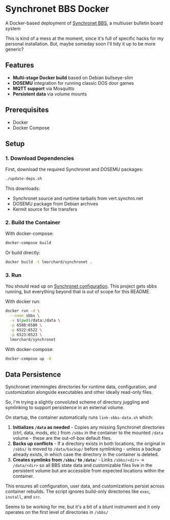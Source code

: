 # Synchronet BBS Docker

A Docker-based deployment of [Synchronet BBS](http://www.synchro.net/), a multiuser bulletin board system

This is kind of a mess at the moment, since it's full of specific hacks for my personal installation.
But, maybe someday soon I'll tidy it up to be more generic?

## Features

- **Multi-stage Docker build** based on Debian bullseye-slim
- **DOSEMU** integration for running classic DOS door games
- **MQTT support** via Mosquitto
- **Persistent data** via volume mounts

## Prerequisites

- Docker
- Docker Compose

## Setup

### 1. Download Dependencies

First, download the required Synchronet and DOSEMU packages:

```bash
./update-deps.sh
```

This downloads:
- Synchronet source and runtime tarballs from vert.synchro.net
- DOSEMU package from Debian archives
- Kermit source for file transfers

### 2. Build the Container

With docker-compose:
```bash
docker-compose build
```

Or build directly:
```bash
docker build -t lmorchard/synchronet .
```

### 3. Run

You should read up on [Synchronet configuration](https://wiki.synchro.net/config:index).
This project gets sbbs running, but everything beyond that is out of scope for this README.

With docker run:
```bash
docker run -d \
  --name sbbs \
  -v $(pwd)/data:/data \
  -p 6580:6580 \
  -p 6522:6522 \
  -p 6523:6523 \
  lmorchard/synchronet
```

With docker-compose:
```bash
docker-compose up -d
```

## Data Persistence

Synchronet intermingles directories for runtime data, configuration, and customization alongside executables and other ideally read-only files.

So, I'm trying a slightly convoluted scheme of directory juggling and symlinking to support persistence in an external volume.

On startup, the container automatically runs `link-sbbs-data.sh` which:

1. **Initializes `/data` as needed** - Copies any missing Synchronet directories (ctrl, data, mods, etc.) from `/sbbs` in the container to the mounted `/data` volume - these are the out-of-box default files.
2. **Backs up conflicts** - If a directory exists in both locations, the original in `/sbbs/` is moved to `/data/backup/` before symlinking - unless a backup already exists, in which case the directory in the container is deleted.
3. **Creates symlinks from `/sbbs/` to `/data/`** - Links `/sbbs/<dir>` → `/data/<dir>` so all BBS state data and customizable files live in the persistent volume but are accessible from expected locations within the container.

This ensures all configuration, user data, and customizations persist across container rebuilds. The script ignores build-only directories like `exec`, `install`, and `src`.

Seems to be working for me, but it's a bit of a blunt instrument and it only operates on the first level of directories in `/sbbs/`
